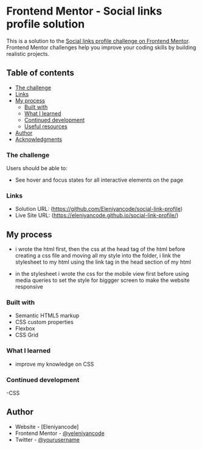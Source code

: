# Frontend Mentor - Social links profile solution

This is a solution to the [Social links profile challenge on Frontend Mentor](https://www.frontendmentor.io/challenges/social-links-profile-UG32l9m6dQ). Frontend Mentor challenges help you improve your coding skills by building realistic projects. 

## Table of contents

  - [The challenge](#the-challenge)
  - [Links](#links)
- [My process](#my-process)
  - [Built with](#built-with)
  - [What I learned](#what-i-learned)
  - [Continued development](#continued-development)
  - [Useful resources](#useful-resources)
- [Author](#author)
- [Acknowledgments](#acknowledgments)

### The challenge

Users should be able to:

- See hover and focus states for all interactive elements on the page

### Links

- Solution URL: (https://github.com/Eleniyancode/social-link-profile)
- Live Site URL: (https://eleniyancode.github.io/social-link-profile/)

## My process
- i wrote the html first, then the css at the head tag of the html before creating a css file and moving all my style into the folder, i link the stylesheet to my html using the link tag in the head section of my html

- in the stylesheet i wrote the css for the mobile view first before using media queries to set the style for biggger screen to make the website responsive
### Built with

- Semantic HTML5 markup
- CSS custom properties
- Flexbox
- CSS Grid

### What I learned
- improve my knowledge on CSS

### Continued development
-CSS

## Author

- Website - [Eleniyancode]
- Frontend Mentor - [@yeleniyancode](https://www.frontendmentor.io/profile/eleniyancode)
- Twitter - [@yourusername](https://www.twitter.com/eleniyancode)